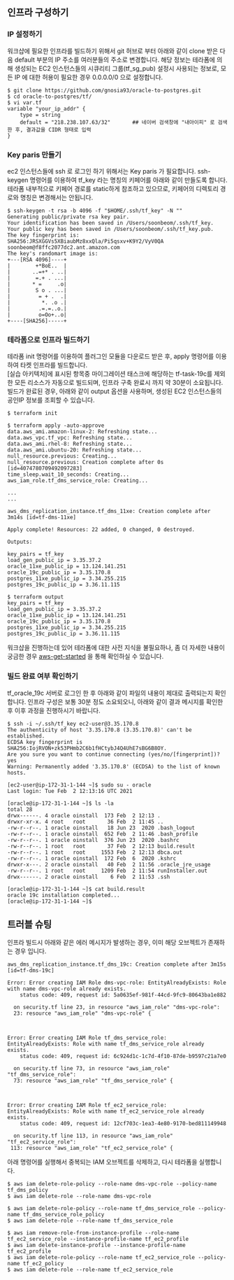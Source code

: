 ## 인프라 구성하기 ##


### IP 설정하기 ###
워크샵에 필요한 인프라를 빌드하기 위해서 git 허브로 부터 아래와 같이 clone 받은 다음 default 부분의 IP 주소를 여러분들의 주소로 변경합니다. 
해당 정보는 테라폼에 의해 생성되는 EC2 인스턴스들의 시큐리티 그룹(tf_sg_pub) 설정시 사용되는 정보로, 모든 IP 에 대한 허용이 필요한 경우 0.0.0.0/0 으로 설정합니다. 

```
$ git clone https://github.com/gnosia93/oracle-to-postgres.git
$ cd oracle-to-postgres/tf/
$ vi var.tf
variable "your_ip_addr" {
    type = string
    default = "218.238.107.63/32"       ## 네이버 검색창에 "내아이피" 로 검색한 후, 결과값을 CIDR 형태로 입력
}
```

### Key paris 만들기 ###

ec2 인스턴스들에 ssh 로 로그인 하기 위해서는 Key paris 가 필요합니다. ssh-keygen 명령어를 이용하여 tf_key 라는 명칭의 키페어를 아래와 같이 만들도록 합니다. 
테라폼 내부적으로 키페어 경로를 static하게 참조하고 있으므로, 키페어의 디렉토리 경로와 명칭은 변경해서는 안됩니다.

```
$ ssh-keygen -t rsa -b 4096 -f "$HOME/.ssh/tf_key" -N ""
Generating public/private rsa key pair.
Your identification has been saved in /Users/soonbeom/.ssh/tf_key.
Your public key has been saved in /Users/soonbeom/.ssh/tf_key.pub.
The key fingerprint is:
SHA256:JRSXGGVs5XBiaubMz8xxQla/Pi5qsxv+K9Y2/VyV0QA soonbeom@f8ffc2077dc2.ant.amazon.com
The key's randomart image is:
+---[RSA 4096]----+
|        +*BoE..  |
|       ..=+* . ..|
|        =.+ . ...|
|       * =     .o|
|        S o . ...|
|         = + .  .|
|          *. .o .|
|         .=.=..o.|
|         o=Oo+..o|
+----[SHA256]-----+
```

### 테라폼으로 인프라 빌드하기 ###

테라폼 init 명령어를 이용하여 플러그인 모듈을 다운로드 받은 후, apply 명령어를 이용하여 타켓 인프라를 빌드합니다.  
[실습 아키텍처]에 표시된 항목중 마이그레이션 태스크에 해당하는 tf-task-19c를 제외한 모든 리소스가 자동으로 빌드되며, 인프라 구축 완료시 까지 약 30분이 소요됩니다.  
빌드가 완료된 경우, 아래와 같이 output 옵션을 사용하며, 생성된 EC2 인스턴스들의 공인IP 정보를 조회할 수 있습니다.  

```
$ terraform init
```

```
$ terraform apply -auto-approve
data.aws_ami.amazon-linux-2: Refreshing state...
data.aws_vpc.tf_vpc: Refreshing state...
data.aws_ami.rhel-8: Refreshing state...
data.aws_ami.ubuntu-20: Refreshing state...
null_resource.previous: Creating...
null_resource.previous: Creation complete after 0s [id=4074780709492097283]
time_sleep.wait_10_seconds: Creating...
aws_iam_role.tf_dms_service_role: Creating...

...
...

aws_dms_replication_instance.tf_dms_11xe: Creation complete after 3m14s [id=tf-dms-11xe]

Apply complete! Resources: 22 added, 0 changed, 0 destroyed.

Outputs:

key_pairs = tf_key
load_gen_public_ip = 3.35.37.2
oracle_11xe_public_ip = 13.124.141.251
oracle_19c_public_ip = 3.35.170.8
postgres_11xe_public_ip = 3.34.255.215
postgres_19c_public_ip = 3.36.11.115
```

```
$ terraform output
key_pairs = tf_key
load_gen_public_ip = 3.35.37.2
oracle_11xe_public_ip = 13.124.141.251
oracle_19c_public_ip = 3.35.170.8
postgres_11xe_public_ip = 3.34.255.215
postgres_19c_public_ip = 3.36.11.115
```

워크샵을 진행하는데 있어 테라폼에 대한 사전 지식을 불필요하나, 좀 더 자세한 내용이 궁금한 경우 [aws-get-started](https://learn.hashicorp.com/collections/terraform/aws-get-started) 을 통해 확인하실 수 있습니다. 

### 빌드 완료 여부 확인하기 ###

tf_oracle_19c 서버로 로그인 한 후 아래와 같이 파일의 내용이 제대로 출력되는지 확인합니다. 인프라 구성은 보통 30분 정도 소요되오니, 아래와 같이 결과 메시지를 확인한 후 이후 과정을 진행하시기 바랍니다.  
```
$ ssh -i ~/.ssh/tf_key ec2-user@3.35.170.8
The authenticity of host '3.35.170.8 (3.35.170.8)' can't be established.
ECDSA key fingerprint is SHA256:IojRVON+zk53PHmb2C6b1fHCtybJ4Q4UhE7sBG6B8OY.
Are you sure you want to continue connecting (yes/no/[fingerprint])? yes
Warning: Permanently added '3.35.170.8' (ECDSA) to the list of known hosts.

[ec2-user@ip-172-31-1-144 ~]$ sudo su - oracle
Last login: Tue Feb  2 12:13:16 UTC 2021

[oracle@ip-172-31-1-144 ~]$ ls -la
total 28
drwx------. 4 oracle oinstall  173 Feb  2 12:13 .
drwxr-xr-x. 4 root   root       36 Feb  2 11:45 ..
-rw-r--r--. 1 oracle oinstall   18 Jun 23  2020 .bash_logout
-rw-r--r--. 1 oracle oinstall  652 Feb  2 11:46 .bash_profile
-rw-r--r--. 1 oracle oinstall  376 Jun 23  2020 .bashrc
-rw-r--r--. 1 root   root       37 Feb  2 12:13 build.result
-rw-r--r--. 1 root   root     1553 Feb  2 12:13 dbca.out
-rw-r--r--. 1 oracle oinstall  172 Feb  6  2020 .kshrc
drwxr-x---. 2 oracle oinstall   40 Feb  2 11:56 .oracle_jre_usage
-rw-r--r--. 1 root   root     1209 Feb  2 11:54 runInstaller.out
drwx------. 2 oracle oinstall    6 Feb  2 11:53 .ssh

[oracle@ip-172-31-1-144 ~]$ cat build.result 
oracle 19c installation completed...
[oracle@ip-172-31-1-144 ~]$ 
```

## 트러블 슈팅 ##

인프라 빌드시 아래와 같은 에러 메시지가 발생하는 경우, 이미 해당 오브젝트가 존재하는 경우 입니다.  
```
aws_dms_replication_instance.tf_dms_19c: Creation complete after 3m15s [id=tf-dms-19c]

Error: Error creating IAM Role dms-vpc-role: EntityAlreadyExists: Role with name dms-vpc-role already exists.
	status code: 409, request id: 5a0635ef-981f-44cd-9fc9-80643ba1e882

  on security.tf line 23, in resource "aws_iam_role" "dms-vpc-role":
  23: resource "aws_iam_role" "dms-vpc-role" {



Error: Error creating IAM Role tf_dms_service_role: EntityAlreadyExists: Role with name tf_dms_service_role already exists.
	status code: 409, request id: 6c924d1c-1c7d-4f10-87de-b9597c21a7e0

  on security.tf line 73, in resource "aws_iam_role" "tf_dms_service_role":
  73: resource "aws_iam_role" "tf_dms_service_role" {



Error: Error creating IAM Role tf_ec2_service_role: EntityAlreadyExists: Role with name tf_ec2_service_role already exists.
	status code: 409, request id: 12cf703c-1ea3-4e80-9170-bed811149948

  on security.tf line 113, in resource "aws_iam_role" "tf_ec2_service_role":
 113: resource "aws_iam_role" "tf_ec2_service_role" {
```

아래 명령어를 실행해서 중복되는 IAM 오브젝트를 삭제하고, 다시 테라폼을 실행합니다. 
```
$ aws iam delete-role-policy --role-name dms-vpc-role --policy-name tf_dms_policy
$ aws iam delete-role --role-name dms-vpc-role

$ aws iam delete-role-policy --role-name tf_dms_service_role --policy-name tf_dms_service_role_policy
$ aws iam delete-role --role-name tf_dms_service_role

$ aws iam remove-role-from-instance-profile --role-name tf_ec2_service_role --instance-profile-name tf_ec2_profile
$ aws iam delete-instance-profile --instance-profile-name tf_ec2_profile
$ aws iam delete-role-policy --role-name tf_ec2_service_role --policy-name tf_ec2_policy
$ aws iam delete-role --role-name tf_ec2_service_role

```


